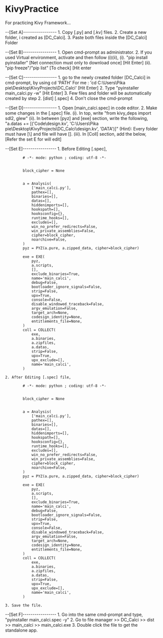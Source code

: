 # KivyPractice
For practicing Kivy Framework...

--[Set A]-----------------
    1. Copy [.py] and [.kv] files.
    2. Create a new folder, i created as [DC_Calci].
    3. Paste both files inside the [DC_Calci] Folder

--[Set B]-----------------
    1. Open cmd-prompt as administrator.
    2. If you used Virtual environment, activate and then follow (i)(ii),
        (i). "pip install pyinstaller" [Net connection must only to download once] [Hit Enter]
        (ii). "pip freeze"/"pip list" [To check] [Hit enter

--[Set C]-----------------
    1. go to the newly created folder [DC_Calci] in cmd-prompt, by using cd 'PATH'
        For me : 'cd C:\Users\Pika pie\Desktop\KivyProjects\DC_Calci' [Hit Enter]
    2. Type "pyinstaller main_calci.py -w" [Hit Enter]
    3. Few files and folder will be automatically created by step 2. [dist] [.spec]
    4. Don't close the cmd-prompt

--[Set D]-----------------
    1. Open [main_calci.spec] in code editor.
    2. Make some changes in the [.spec] file.
        (i).   In top, write "from kivy_deps import sdl2, glew"
        (ii).  In between [pyz] and [exe] section, write the following,
                    "a.datas += [('Code\design.kv', 'C:\\Users\\Pika pie\\Desktop\\KivyProjects\\DC_Calci\design.kv', 'DATA')]"
                    (Hint): Every folder must have [\\] and file will have [\].
        (iii). In [Coll] section, add the below,
                    [Refer the set E for will edit]

--[Set E]-----------------
    1. Before Editing [.spec],

            # -*- mode: python ; coding: utf-8 -*-
            
            
            block_cipher = None
            
            
            a = Analysis(
                ['main_calci.py'],
                pathex=[],
                binaries=[],
                datas=[],
                hiddenimports=[],
                hookspath=[],
                hooksconfig={},
                runtime_hooks=[],
                excludes=[],
                win_no_prefer_redirects=False,
                win_private_assemblies=False,
                cipher=block_cipher,
                noarchive=False,
            )
            pyz = PYZ(a.pure, a.zipped_data, cipher=block_cipher)
            
            exe = EXE(
                pyz,
                a.scripts,
                [],
                exclude_binaries=True,
                name='main_calci',
                debug=False,
                bootloader_ignore_signals=False,
                strip=False,
                upx=True,
                console=False,
                disable_windowed_traceback=False,
                argv_emulation=False,
                target_arch=None,
                codesign_identity=None,
                entitlements_file=None,
            )
            coll = COLLECT(
                exe,
                a.binaries,
                a.zipfiles,
                a.datas,
                strip=False,
                upx=True,
                upx_exclude=[],
                name='main_calci',
            )

    2. After Editing [.spec] file,

            # -*- mode: python ; coding: utf-8 -*-
            
            
            block_cipher = None
            
            
            a = Analysis(
                ['main_calci.py'],
                pathex=[],
                binaries=[],
                datas=[],
                hiddenimports=[],
                hookspath=[],
                hooksconfig={},
                runtime_hooks=[],
                excludes=[],
                win_no_prefer_redirects=False,
                win_private_assemblies=False,
                cipher=block_cipher,
                noarchive=False,
            )
            pyz = PYZ(a.pure, a.zipped_data, cipher=block_cipher)
            
            exe = EXE(
                pyz,
                a.scripts,
                [],
                exclude_binaries=True,
                name='main_calci',
                debug=False,
                bootloader_ignore_signals=False,
                strip=False,
                upx=True,
                console=False,
                disable_windowed_traceback=False,
                argv_emulation=False,
                target_arch=None,
                codesign_identity=None,
                entitlements_file=None,
            )
            coll = COLLECT(
                exe,
                a.binaries,
                a.zipfiles,
                a.datas,
                strip=False,
                upx=True,
                upx_exclude=[],
                name='main_calci',
            )
   
    3. Save the file.

--[Set F]-----------------
    1. Go into the same cmd-prompt and type, "pyinstaller main_calci.spec -y"
    2. Go to file manager >> DC_Calci >> dist >> main_calci >> main_calci.exe
    3. Double click the file to get the standalone app.